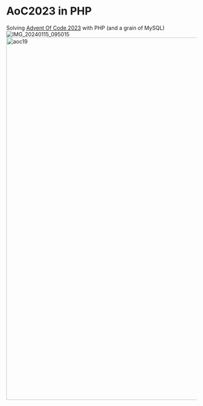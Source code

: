 # AoC2023 in PHP
Solving [Advent Of Code 2023](https://adventofcode.com) with PHP (and a grain of MySQL)
![IMG_20240115_095015](https://github.com/Dotonomic/AdventOfCode2023-in-PHP/assets/42643769/981f6dcf-3e5a-47a2-bba2-9565de4e6bdb)
<img width="960" alt="aoc19" src="https://github.com/Dotonomic/AdventOfCode2023-in-PHP/assets/42643769/9f092c1d-9ab8-471a-b63c-d5c5347fa435">
